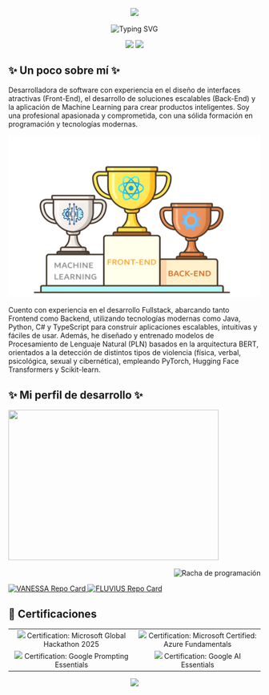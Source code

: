 <!-- Encabezado con imagen -->
<p align="center">
  <img src="https://capsule-render.vercel.app/api?type=waving&color=0:00c6ff,100:0072ff&height=200&section=header&text=⭐%20¡Hola!%20Soy%20Alicia%20Medina%20⭐&fontSize=40&fontColor=ffffff&animation=fadeIn" />
</p>

<!-- Frase introductoria animada centrada en azul, sin cortes -->
<p align="center">
  <img src="https://readme-typing-svg.demolab.com?font=Fira+Code&weight=700&size=24&pause=1000&color=1E3C72&center=true&vCenter=true&width=900&lines=%E2%AD%90+Desarrolladora+Fullstack+|+Amante+del+Codigo+Limpio+|+AI+%E2%AD%90" alt="Typing SVG" />
</p>

<!-- Bloques tipo div lado a lado -->
<p align="center">
  <img src="https://img.shields.io/badge/🌊-Construyendo%20experiencias%20digitales%20inteligentes-0072FF?style=for-the-badge" />
  <img src="https://img.shields.io/badge/✨-APASIONADA%20POR%20LA%20IA%20Y%20TECNOLOGÍA-1E3C72?style=for-the-badge" />
</p>

<h2>✨ Un poco sobre mí ✨</h2>
<p>
Desarrolladora de software con experiencia en el diseño de interfaces atractivas (Front-End), el desarrollo de soluciones escalables (Back-End) y la aplicación de Machine Learning para crear productos inteligentes. Soy una profesional apasionada y comprometida, con una sólida formación en programación y tecnologías modernas.
</p>

<p align="center">
  <img src="Img/Trofeo4.png" alt="Trofeos de BAT, Front y Machine Learning" width="800px">
</p>

<p>
Cuento con experiencia en el desarrollo Fullstack, abarcando tanto Frontend como Backend, utilizando tecnologías modernas como Java, Python, C# y TypeScript para construir aplicaciones escalables, intuitivas y fáciles de usar. Además, he diseñado y entrenado modelos de Procesamiento de Lenguaje Natural (PLN) basados en la arquitectura BERT, orientados a la detección de distintos tipos de violencia (física, verbal, psicológica, sexual y cibernética), empleando PyTorch, Hugging Face Transformers y Scikit-learn.
</p>



<h2>✨ Mi perfil de desarrollo ✨</h2>

<p>
  <!-- Estadísticas generales -->
<img src="https://github-readme-stats.vercel.app/api?username=AliMedina18&show_icons=true&theme=default&title_color=0072FF&icon_color=1E90FF&text_color=000000&bg_color=ffffff&locale=es&name=Alicia%20Medina"  width="420" height="300" />
</p>

<!-- Racha de programación -->
<p align="right">
  <img src="https://streak-stats.demolab.com?user=AliMedina18&theme=default&background=ffffff&border=ffffff&ring=0072FF&fire=1E90FF&currStreakLabel=0072FF&sideLabels=000000&dates=000000" alt="Racha de programación" />
</p>

<p>
  <a href="https://github.com/AliMedina18/VANESSA">
    <img src="https://github-readme-stats.vercel.app/api/pin/?username=AliMedina18&repo=VANESSA&theme=default&locale=es" alt="VANESSA Repo Card" />
  </a>
   <a href="https://github.com/AliMedina18/FLUVIUS">
    <img src="https://github-readme-stats.vercel.app/api/pin/?username=AliMedina18&repo=FLUVIUS&theme=default&locale=es" alt="FLUVIUS Repo Card" />
  </a>
</p>

## 📜 Certificaciones

<div align="center">

<table border="0" cellspacing="0" cellpadding="10">
  <tr>
    <td align="center" width="50%" border="0">
      <img src="https://img.icons8.com/color/30/microsoft.png" width="22px" />
      Certification: Microsoft Global Hackathon 2025
    </td>
    <td align="center" width="50%" border="0">
      <img src="https://img.icons8.com/color/30/azure-1.png" width="22px" />
      Certification: Microsoft Certified: Azure Fundamentals
    </td>
  </tr>
  <tr>
    <td align="center" width="50%" border="0">
      <img src="https://img.icons8.com/color/30/google-logo.png" width="22px" />
      Certification: Google Prompting Essentials
    </td>
    <td align="center" width="50%" border="0">
      <img src="https://img.icons8.com/color/30/google-logo.png" width="22px" />
      Certification: Google AI Essentials
    </td>
  </tr>
</table>

</div>




<p align="center">
  <img src="https://capsule-render.vercel.app/api?type=waving&color=0:00c6ff,100:0072ff&height=100&section=footer"/>
</p>
